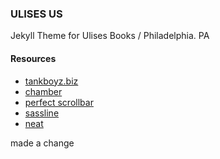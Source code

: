 ### ULISES US

Jekyll Theme for Ulises Books / Philadelphia. PA

#### Resources

- [tankboyz.biz](http://tankboyz.biz)
- [chamber](http://chambernyc.com/collections/collection_3/bulletin)
- [perfect scrollbar](https://github.com/noraesae/perfect-scrollbar)
- [sassline](https://sassline.com/)
- [neat](http://neat.bourbon.io/)

made a change
